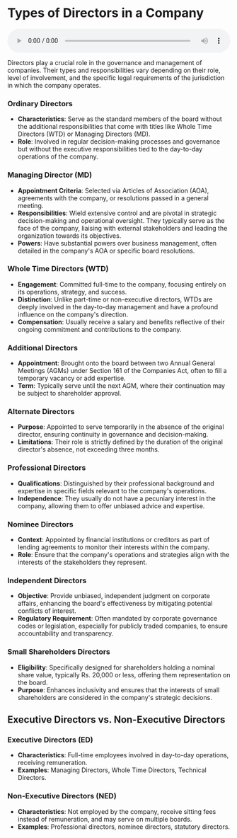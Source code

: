 # Types of Directors in a Company

<audio controls style="width: 100%;">
  <source src="../../../../../audio/4th_sem/CLCG/Unit-3 Company Management and Meetings/3.b Directors and Types.mp3" type="audio/mpeg">
  Your browser does not support the audio element.
</audio>


Directors play a crucial role in the governance and management of companies. Their types and responsibilities vary depending on their role, level of involvement, and the specific legal requirements of the jurisdiction in which the company operates.

### Ordinary Directors

- **Characteristics**: Serve as the standard members of the board without the additional responsibilities that come with titles like Whole Time Directors (WTD) or Managing Directors (MD).
- **Role**: Involved in regular decision-making processes and governance but without the executive responsibilities tied to the day-to-day operations of the company.

### Managing Director (MD)

- **Appointment Criteria**: Selected via Articles of Association (AOA), agreements with the company, or resolutions passed in a general meeting.
- **Responsibilities**: Wield extensive control and are pivotal in strategic decision-making and operational oversight. They typically serve as the face of the company, liaising with external stakeholders and leading the organization towards its objectives.
- **Powers**: Have substantial powers over business management, often detailed in the company's AOA or specific board resolutions.

### Whole Time Directors (WTD)

- **Engagement**: Committed full-time to the company, focusing entirely on its operations, strategy, and success.
- **Distinction**: Unlike part-time or non-executive directors, WTDs are deeply involved in the day-to-day management and have a profound influence on the company's direction.
- **Compensation**: Usually receive a salary and benefits reflective of their ongoing commitment and contributions to the company.

### Additional Directors

- **Appointment**: Brought onto the board between two Annual General Meetings (AGMs) under Section 161 of the Companies Act, often to fill a temporary vacancy or add expertise.
- **Term**: Typically serve until the next AGM, where their continuation may be subject to shareholder approval.

### Alternate Directors

- **Purpose**: Appointed to serve temporarily in the absence of the original director, ensuring continuity in governance and decision-making.
- **Limitations**: Their role is strictly defined by the duration of the original director's absence, not exceeding three months.

### Professional Directors

- **Qualifications**: Distinguished by their professional background and expertise in specific fields relevant to the company's operations.
- **Independence**: They usually do not have a pecuniary interest in the company, allowing them to offer unbiased advice and expertise.

### Nominee Directors

- **Context**: Appointed by financial institutions or creditors as part of lending agreements to monitor their interests within the company.
- **Role**: Ensure that the company's operations and strategies align with the interests of the stakeholders they represent.

### Independent Directors

- **Objective**: Provide unbiased, independent judgment on corporate affairs, enhancing the board's effectiveness by mitigating potential conflicts of interest.
- **Regulatory Requirement**: Often mandated by corporate governance codes or legislation, especially for publicly traded companies, to ensure accountability and transparency.

### Small Shareholders Directors

- **Eligibility**: Specifically designed for shareholders holding a nominal share value, typically Rs. 20,000 or less, offering them representation on the board.
- **Purpose**: Enhances inclusivity and ensures that the interests of small shareholders are considered in the company's strategic decisions.


## Executive Directors vs. Non-Executive Directors

### Executive Directors (ED)

- **Characteristics**: Full-time employees involved in day-to-day operations, receiving remuneration.
- **Examples**: Managing Directors, Whole Time Directors, Technical Directors.

### Non-Executive Directors (NED)

- **Characteristics**: Not employed by the company, receive sitting fees instead of remuneration, and may serve on multiple boards.
- **Examples**: Professional directors, nominee directors, statutory directors.

